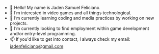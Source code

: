 - 👋 Hello! My name is Jaden Samuel Feliciano.
- 👀 I’m interested in video games and all things technological.
- 🤖 I’m currently learning coding and media practices by working on new projects.
- 👷 I’m currently looking to find employment within game development and/or entry-level programming.
- 📫 If you'd like to get into contact, I always check my email: jadenfeliciano@gmail.com

<!---
JadenFeliciano/JadenFeliciano is a ✨ special ✨ repository because its `README.md` (this file) appears on your GitHub profile.
You can click the Preview link to take a look at your changes.
--->
